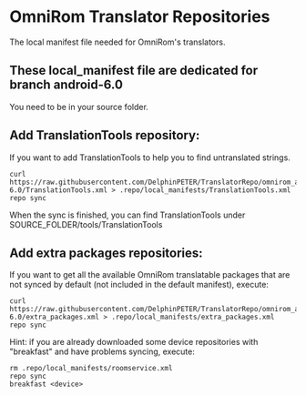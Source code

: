 OmniRom Translator Repositories
==========================

The local manifest file needed for OmniRom's translators.

These local_manifest file are dedicated for branch android-6.0
------

You need to be in your source folder.

Add TranslationTools repository:
------

If you want to add TranslationTools to help you to find untranslated strings.

    curl https://raw.githubusercontent.com/DelphinPETER/TranslatorRepo/omnirom_android-6.0/TranslationTools.xml > .repo/local_manifests/TranslationTools.xml
    repo sync
    
When the sync is finished, you can find TranslationTools under SOURCE_FOLDER/tools/TranslationTools


Add extra packages repositories:
------

If you want to get all the available OmniRom translatable packages that are not synced by default (not included in the default manifest), execute:

    curl https://raw.githubusercontent.com/DelphinPETER/TranslatorRepo/omnirom_android-6.0/extra_packages.xml > .repo/local_manifests/extra_packages.xml
    repo sync

Hint: if you are already downloaded some device repositories with "breakfast" and have problems syncing, execute:

    rm .repo/local_manifests/roomservice.xml
    repo sync
    breakfast <device>

